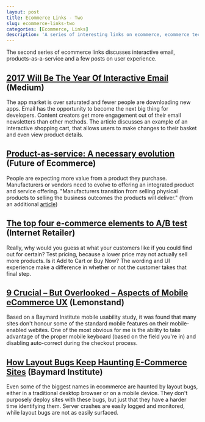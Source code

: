 ```yaml
---
layout: post
title: Ecommerce Links - Two
slug: ecommerce-links-two
categories: [Ecommerce, Links]
description: 'A series of interesting links on ecommerce, ecommerce technology and retail'
---
```


The second series of ecommerce links discusses interactive email, products-as-a-service and a few posts on user experience. 


## [2017 Will Be The Year Of Interactive Email](https://medium.dave-bailey.com/2017-is-the-year-of-interactive-email-b6c1c4960c72#.za9xrq7uy) (Medium)

The app market is over saturated and fewer people are downloading new apps. Email has the opportunity to become the next big thing for developers. Content creators get more engagement out of their email newsletters than other methods. The article discusses an example of an interactive shopping cart, that allows users to make changes to their basket and even view product details. 

## [Product-as-service: A necessary evolution](http://www.the-future-of-commerce.com/2016/11/07/product-as-service/) (Future of Ecommerce)

People are expecting more value from a product they purchase. Manufacturers or vendors need to evolve to offering an integrated product and service offering. "Manufacturers transition from selling physical products to selling the business outcomes the products will deliver." (from an additional [article](https://idc-community.com/manufacturing/manufacturing-value-chain/the_rise_of_product_as_a_service_in_manufacturing_and_some_of_the_te))

## [The top four e-commerce elements to A/B test](https://www.internetretailer.com/commentary/2016/10/20/top-four-e-commerce-elements-b-test) (Internet Retailer)

Really, why would you guess at what your customers like if you could find out for certain? Test pricing, because a lower price may not actually sell more products. Is it Add to Cart or Buy Now? The wording and UI experience make a difference in whether or not the customer takes that final step. 

## [9 Crucial – But Overlooked – Aspects of Mobile eCommerce UX](http://blog.lemonstand.com/mobile-ecommerce-best-practices/) (Lemonstand)

Based on a Baymard Institute mobile usability study, it was found that many sites don't honour some of the standard mobile features on their mobile-enabled webites. One of the most obvious for me is the ability to take advantage of the proper mobile keyboard (based on the field you're in) and disabling auto-correct during the checkout process. 

## [How Layout Bugs Keep Haunting E-Commerce Sites](http://baymard.com/blog/ecommerce-layout-bugs) (Baymard Institute)

Even some of the biggest names in ecommerce are haunted by layout bugs, either in a traditional desktop browser or on a mobile device. They don't purposely deploy sites with these bugs, but just that they have a harder time identifying them. Server crashes are easily logged and monitored, while layout bugs are not as easily surfaced. 